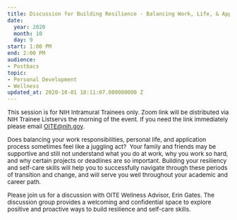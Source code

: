 ```yaml
---
title: Discussion for Building Resilience - Balancing Work, Life, & Applications
date:
  year: 2020
  month: 10
  day: 9
start: 1:00 PM
end: 2:00 PM
audience:
- Postbacs
topic:
- Personal Development
- Wellness
updated_at: 2020-10-01 18:11:07.000000000 Z
---
```

<span style="font-size: 10pt;">This session is for NIH Intramural
Trainees only. Zoom link will be distributed via NIH Trainee Listservs
the morning of the event. If you need the link immediately please email
OITE@nih.gov. </span>

<span style="font-size: 10pt;">Does balancing your work
responsibilities, personal life, and application process sometimes feel
like a juggling act?  Your family and friends may be supportive and
still not understand what you do at work, why you work so hard, and why
certain projects or deadlines are so important. Building your resiliency
and self-care skills will help you to successfully navigate through
these periods of transition and change, and will serve you well
throughout your academic and career path.  </span>

<span style="font-size: 10pt;">Please join us for a discussion with OITE
Wellness Advisor, Erin Gates. The discussion group provides a welcoming
and confidential space to explore positive and proactive ways to build
resilience and self-care skills. </span>

 

 

